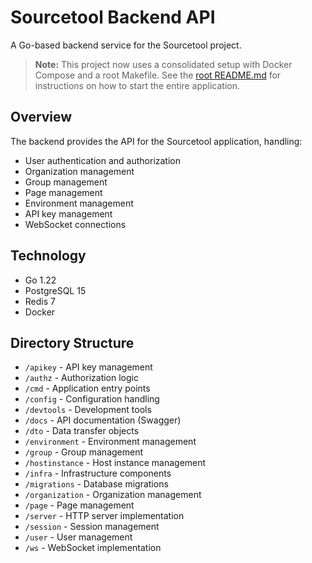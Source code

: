 # Sourcetool Backend API

A Go-based backend service for the Sourcetool project.

> **Note:** This project now uses a consolidated setup with Docker Compose and a root Makefile.
> See the [root README.md](../README.md) for instructions on how to start the entire application.

## Overview

The backend provides the API for the Sourcetool application, handling:
- User authentication and authorization
- Organization management
- Group management
- Page management
- Environment management
- API key management
- WebSocket connections

## Technology

- Go 1.22
- PostgreSQL 15
- Redis 7
- Docker

## Directory Structure

- `/apikey` - API key management
- `/authz` - Authorization logic
- `/cmd` - Application entry points
- `/config` - Configuration handling
- `/devtools` - Development tools
- `/docs` - API documentation (Swagger)
- `/dto` - Data transfer objects
- `/environment` - Environment management
- `/group` - Group management
- `/hostinstance` - Host instance management
- `/infra` - Infrastructure components
- `/migrations` - Database migrations
- `/organization` - Organization management
- `/page` - Page management
- `/server` - HTTP server implementation
- `/session` - Session management
- `/user` - User management
- `/ws` - WebSocket implementation
